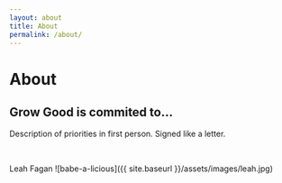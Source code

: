 ```yaml
---
layout: about
title: About
permalink: /about/
---
```


# About


## Grow Good is commited to...

Description of priorities in first person. Signed like a letter.

<br>

Leah Fagan
![babe-a-licious]({{ site.baseurl }}/assets/images/leah.jpg)


